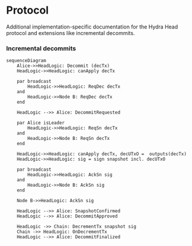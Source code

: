 # Protocol

Additional implementation-specific documentation for the Hydra Head protocol and extensions like incremental decommits.

### Incremental decommits

```mermaid
sequenceDiagram
    Alice->>HeadLogic: Decommit (decTx)
    HeadLogic->>HeadLogic: canApply decTx

    par broadcast
        HeadLogic->>HeadLogic: ReqDec decTx
    and
        HeadLogic->>Node B: ReqDec decTx
    end

    HeadLogic -->> Alice: DecommitRequested

    par Alice isLeader
        HeadLogic->>HeadLogic: ReqSn decTx
    and
        HeadLogic->>Node B: ReqSn decTx
    end

    HeadLogic->>HeadLogic: canApply decTx, decUTxO =  outputs(decTx)
    HeadLogic->>HeadLogic: sig = sign snapshot incl. decUTxO

    par broadcast
        HeadLogic->>HeadLogic: AckSn sig
    and
        HeadLogic->>Node B: AckSn sig
    end

    Node B->>HeadLogic: AckSn sig

    HeadLogic -->> Alice: SnapshotConfirmed
    HeadLogic -->> Alice: DecommitApproved

    HeadLogic ->> Chain: DecrementTx snapshot sig
    Chain ->> HeadLogic: OnDecrementTx
    HeadLogic -->> Alice: DecommitFinalized
```
